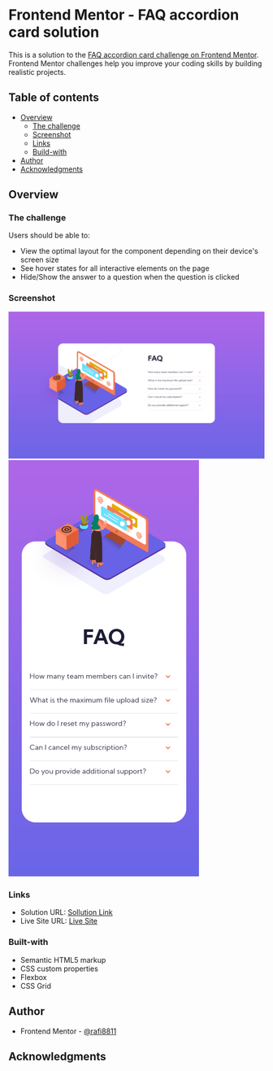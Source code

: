 # Frontend Mentor - FAQ accordion card solution

This is a solution to the [FAQ accordion card challenge on Frontend Mentor](https://www.frontendmentor.io/challenges/faq-accordion-card-XlyjD0Oam). Frontend Mentor challenges help you improve your coding skills by building realistic projects. 

## Table of contents

- [Overview](#overview)
  - [The challenge](#the-challenge)
  - [Screenshot](#screenshot)
  - [Links](#links)
  - [Build-with](#build-with)
- [Author](#author)
- [Acknowledgments](#acknowledgments)



## Overview

### The challenge

Users should be able to:

- View the optimal layout for the component depending on their device's screen size
- See hover states for all interactive elements on the page
- Hide/Show the answer to a question when the question is clicked

### Screenshot

![DESKTOP](assets/ss/Card-desktop.png)
![MOBILE](assets/ss/Card-mobile.png)


### Links

- Solution URL: [Sollution Link](https://github.com/Rafi8811/FAQ-card-sollution)
- Live Site URL: [Live Site](https://faq-card-sollution.netlify.app/)



### Built-with

- Semantic HTML5 markup
- CSS custom properties
- Flexbox
- CSS Grid


## Author


- Frontend Mentor - [@rafi8811](https://www.frontendmentor.io/profile/Rafi8811)


## Acknowledgments


